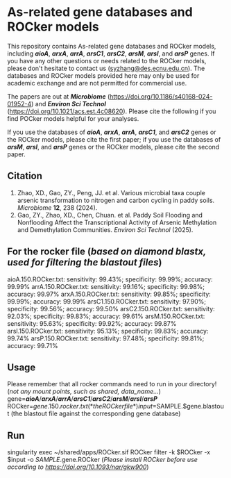 # As-related gene databases and ROCker models

This repository contains As-related gene databases and ROCker models, including ***aioA***, ***arxA***, ***arrA***, ***arsC1***, ***arsC2***, ***arsM***, ***arsI***, and ***arsP*** genes. If you have any other questions or needs related to the ROCker models, please don't hesitate to contact us (syzhang@des.ecnu.edu.cn). The databases and ROCker models provided here may only be used for academic exchange and are not permitted for commercial use.

The papers are out at ***Microbiome*** (https://doi.org/10.1186/s40168-024-01952-4) and ***Environ Sci Technol*** (https://doi.org/10.1021/acs.est.4c08620). Please cite the following if you find POCker models helpful for your analyses. 

If you use the databases of ***aioA***, ***arxA***, ***arrA***, ***arsC1***, and ***arsC2*** genes or the ROCker models, please cite the first paper; if you use the databases of ***arsM***, ***arsI***, and ***arsP*** genes or the ROCker models, please cite the second paper.

## Citation
1. Zhao, XD., Gao, ZY., Peng, JJ. et al. Various microbial taxa couple arsenic transformation to nitrogen and carbon cycling in paddy soils. *Microbiome* **12**, 238 (2024).
2. Gao, ZY., Zhao, XD., Chen, Chuan. et al. Paddy Soil Flooding and Nonflooding Affect the Transcriptional Activity of Arsenic Methylation and Demethylation Communities. *Environ Sci Technol* (2025).

## For the rocker file (*based on diamond blastx, used for filtering the blastout files*)
aioA.150.ROCker.txt: sensitivity: 99.43%; specificity: 99.99%; accuracy: 99.99%
arrA.150.ROCker.txt: sensitivity: 99.16%; specificity: 99.98%; accuracy: 99.97%
arxA.150.ROCker.txt: sensitivity: 99.85%; specificity: 99.99%; accuracy: 99.99%
arsC1.150.ROCker.txt: sensitivity: 97.90%; specificity: 99.56%; accuracy: 99.50%
arsC2.150.ROCker.txt: sensitivity: 92.03%; specificity: 99.83%; accuracy: 99.61%
arsM.150.ROCker.txt: sensitivity: 95.63%; specificity: 99.92%; accuracy: 99.87%
arsI.150.ROCker.txt: sensitivity: 95.13%; specificity: 99.83%; accuracy: 99.74%
arsP.150.ROCker.txt: sensitivity: 97.48%; specificity: 99.81%; accuracy: 99.71%

## Usage 
Please remember that all rocker commands need to run in your directory! (*not any mount points, such as shared, data_name...*)
gene=***aioA***/***arxA***/***arrA***/***arsC1***/***arsC2***/***arsM***/***arsI***/***arsP***
ROCker=$gene.150.rocker.txt (*the ROCker file*)
input=$SAMPLE.$gene.blastout (the blastout file against the corresponding gene database)
## Run
singularity exec ~/shared/apps/ROCker.sif ROCker filter -k $ROCker -x $input -o $SAMPLE.$gene.ROCker (*Please install ROCker before use according to https://doi.org/10.1093/nar/gkw900*)
